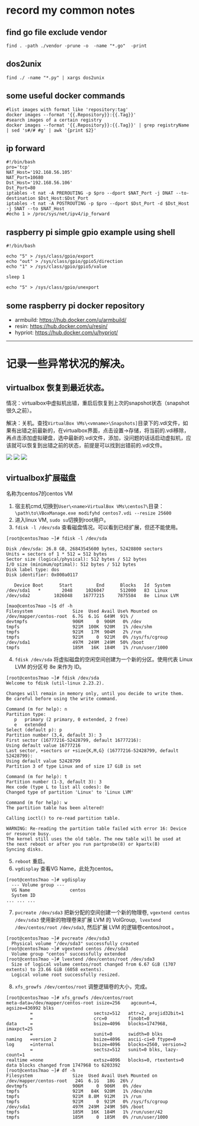# record my common notes

## find go file exclude vendor
```shell
find . -path ./vendor -prune -o  -name "*.go"  -print
```

## dos2unix
```shell
find ./ -name "*.py" | xargs dos2unix
```

## some useful docker commands
```shell
#list images with format like 'repository:tag'
docker images --format '{{.Repository}}:{{.Tag}}'
#search images of a certain registry
docker images --format '{{.Repository}}:{{.Tag}}' | grep registryName | sed 's#/# #g' | awk '{print $2}'

```

## ip forward
```shell
#!/bin/bash
pro='tcp'
NAT_Host='192.168.56.105'
NAT_Port=10680
Dst_Host='192.168.56.106'
Dst_Port=80
iptables -t nat -A PREROUTING -p $pro --dport $NAT_Port -j DNAT --to-destination $Dst_Host:$Dst_Port
iptables -t nat -A POSTROUTING -p $pro --dport $Dst_Port -d $Dst_Host -j SNAT --to $NAT_Host
#echo 1 > /proc/sys/net/ipv4/ip_forward
```
## raspberry pi simple gpio example using shell
```shell
#!/bin/bash

echo "5" > /sys/class/gpio/export
echo "out" > /sys/class/gpio/gpio5/direction
echo "1" > /sys/class/gpio/gpio5/value

sleep 1

echo "5" > /sys/class/gpio/unexport
```

## some raspberry pi docker repository
- armbuild: https://hub.docker.com/u/armbuild/
- resin: https://hub.docker.com/u/resin/
- hypriot: https://hub.docker.com/u/hypriot/


-----------------------------------------------------------
# 记录一些异常状况的解决。
## virtualbox 恢复到最近状态。
情况：virtualbox中虚拟机出错，重启后恢复到上次的snapshot状态（snapshot很久之前）。    

解决：关机。查找`VirtualBox VMs\<vmname>\Snapshots]`目录下的.vdi文件，如果有出错之前最新的，在virtualbox界面，点击设置->存储，将当前的.vdi移除，再点击添加虚拟硬盘，选中最新的.vdi文件，添加，没问题的话话启动虚拟机，应该就可以恢复到出错之前的状态，前提是可以找到出错前的.vdi文件。    

![](raw/vbox1.png)
![](raw/vbox2.png)
![](raw/vbox3.png)


## virtualbox扩展磁盘
名称为centos7的centos VM    
1. 宿主机cmd,切换到`User\<name>VirtualBox VMs\centos7\`目录：`\path\to\VBoxManage.exe modifyhd centos7.vdi --resize 25600`
2. 进入linux VM, `sudo su`切换到root用户。
3. `fdisk -l /dev/sda` 查看磁盘情况。可以看到已经扩展，但还不能使用。
```shell
[root@centos7mao ~]# fdisk -l /dev/sda

Disk /dev/sda: 26.8 GB, 26843545600 bytes, 52428800 sectors
Units = sectors of 1 * 512 = 512 bytes
Sector size (logical/physical): 512 bytes / 512 bytes
I/O size (minimum/optimal): 512 bytes / 512 bytes
Disk label type: dos
Disk identifier: 0x000a0117

   Device Boot      Start         End      Blocks   Id  System
/dev/sda1   *        2048     1026047      512000   83  Linux
/dev/sda2         1026048    16777215     7875584   8e  Linux LVM

[mao@centos7mao ~]$ df -h
Filesystem               Size  Used Avail Use% Mounted on
/dev/mapper/centos-root  6.7G  6.1G  649M  91% /
devtmpfs                 906M     0  906M   0% /dev
tmpfs                    921M  100K  920M   1% /dev/shm
tmpfs                    921M   17M  904M   2% /run
tmpfs                    921M     0  921M   0% /sys/fs/cgroup
/dev/sda1                497M  249M  249M  50% /boot
tmpfs                    185M   16K  184M   1% /run/user/1000

```
4. `fdisk /dev/sda` 将虚拟磁盘的空闲空间创建为一个新的分区。使用代表 Linux LVM 的分区号 8e 来作为 ID。
```shell
[root@centos7mao ~]# fdisk /dev/sda
Welcome to fdisk (util-linux 2.23.2).

Changes will remain in memory only, until you decide to write them.
Be careful before using the write command.

Command (m for help): n
Partition type:
   p   primary (2 primary, 0 extended, 2 free)
   e   extended
Select (default p): p
Partition number (3,4, default 3): 3
First sector (16777216-52428799, default 16777216): 
Using default value 16777216
Last sector, +sectors or +size{K,M,G} (16777216-52428799, default 52428799): 
Using default value 52428799
Partition 3 of type Linux and of size 17 GiB is set

Command (m for help): t
Partition number (1-3, default 3): 3
Hex code (type L to list all codes): 8e
Changed type of partition 'Linux' to 'Linux LVM'

Command (m for help): w
The partition table has been altered!

Calling ioctl() to re-read partition table.

WARNING: Re-reading the partition table failed with error 16: Device or resource busy.
The kernel still uses the old table. The new table will be used at
the next reboot or after you run partprobe(8) or kpartx(8)
Syncing disks.

```
5. `reboot` 重启。
6. `vgdisplay` 查看VG Name，此处为centos。
```shell
[root@centos7mao ~]# vgdisplay 
  --- Volume group ---
  VG Name               centos
  System ID             
... ... ...
```
7. `pvcreate /dev/sda3` 把新分配的空间创建一个新的物理卷, `vgextend centos /dev/sda3` 使用新的物理卷来扩展 LVM 的 VolGroup,  `lvextend /dev/centos/root /dev/sda3`, 然后扩展 LVM 的逻辑卷centos/root 。
```shell
[root@centos7mao ~]# pvcreate /dev/sda3
  Physical volume "/dev/sda3" successfully created
[root@centos7mao ~]# vgextend centos /dev/sda3
  Volume group "centos" successfully extended
[root@centos7mao ~]# lvextend /dev/centos/root /dev/sda3
  Size of logical volume centos/root changed from 6.67 GiB (1707 extents) to 23.66 GiB (6058 extents).
  Logical volume root successfully resized.
 ```
8. `xfs_growfs /dev/centos/root` 调整逻辑卷的大小，完成。
```shell
[root@centos7mao ~]# xfs_growfs /dev/centos/root 
meta-data=/dev/mapper/centos-root isize=256    agcount=4, agsize=436992 blks
         =                       sectsz=512   attr=2, projid32bit=1
         =                       crc=0        finobt=0
data     =                       bsize=4096   blocks=1747968, imaxpct=25
         =                       sunit=0      swidth=0 blks
naming   =version 2              bsize=4096   ascii-ci=0 ftype=0
log      =internal               bsize=4096   blocks=2560, version=2
         =                       sectsz=512   sunit=0 blks, lazy-count=1
realtime =none                   extsz=4096   blocks=0, rtextents=0
data blocks changed from 1747968 to 6203392
[root@centos7mao ~]# df -h
Filesystem               Size  Used Avail Use% Mounted on
/dev/mapper/centos-root   24G  6.1G   18G  26% /
devtmpfs                 906M     0  906M   0% /dev
tmpfs                    921M   84K  920M   1% /dev/shm
tmpfs                    921M  8.8M  912M   1% /run
tmpfs                    921M     0  921M   0% /sys/fs/cgroup
/dev/sda1                497M  249M  249M  50% /boot
tmpfs                    185M   16K  184M   1% /run/user/42
tmpfs                    185M     0  185M   0% /run/user/1000
```
